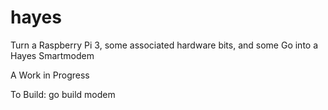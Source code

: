 # hayes
Turn a Raspberry Pi 3, some associated hardware bits, and some Go into a Hayes Smartmodem

A Work in Progress

To Build:
go build modem
